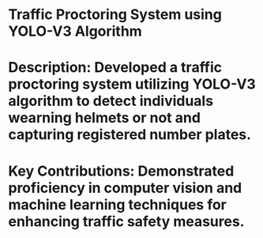 # Traffic Proctoring System using YOLO-V3 Algorithm
# Description: Developed a traffic proctoring system utilizing YOLO-V3 algorithm to detect individuals wearning helmets or not and capturing registered number plates.
# Key Contributions: Demonstrated proficiency in computer vision and machine learning techniques for enhancing traffic safety measures.
